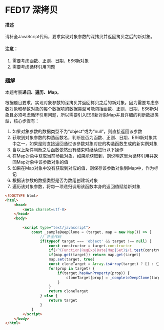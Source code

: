 # FED17 深拷贝

#### 描述

请补全JavaScript代码，要求实现对象参数的深拷贝并返回拷贝之后的新对象。

#### 注意：

1. 需要考虑函数、正则、日期、ES6新对象
2. 需要考虑循环引用问题



### 题解

本题考察**递归、遍历、Map**。

根据题目要求，实现对象参数的深拷贝并返回拷贝之后的新对象，因为需要考虑参数对象和参数对象的每个数据项的数据类型可能包括函数、正则、日期、ES6新对象且必须考虑循环引用问题，所以需要引入ES6新对象Map并且详细的判断数据类型，核心步骤有：

1. 如果对象参数的数据类型不为“object”或为“null”，则直接返回该参数
2. 获取到对象参数的构造函数名，判断是否为函数、正则、日期、ES6新对象其中之一，如果是则直接返回通过该参数对象对应的构造函数生成的新实例对象
3. 当以上条件判断之后函数依然没有结束时继续进行以下操作
4. 在Map对象中获取当前参数对象，如果能获取到，则说明这里为循环引用并返回Map对象中该参数对象的值
5. 如果在Map对象中没有获取到对应的值，则保存该参数对象到Map中，作为标记
6. 根据该参数的数据类型是否为数组创建新对象
7. 遍历该对象参数，将每一项递归调用该函数本身的返回值赋给新对象

```html
<!DOCTYPE html>
<html>
    <head>
        <meta charset=utf-8>
    </head>
    <body>
    	
        <script type="text/javascript">
            const _sampleDeepClone = (target, map = new Map()) => {
                // 补全代码
                if(typeof target === 'object' && target !== null) {
                    const constructor = target.constructor
                    if(/^(Function|RegExp|Date|Map|Set)$/i.test(constructor.name)) return new constructor(target)
                    if(map.get(target)) return map.get(target)
                    map.set(target, true)
                    const cloneTarget = Array.isArray(target) ? [] : {}
                    for(prop in target) {
                        if(target.hasOwnProperty(prop)) {
                            cloneTarget[prop] = _completeDeepClone(target[prop], map)
                        }
                    }
                    return cloneTarget
                } else {
                    return target
                }
            }
        </script>
    </body>
</html>
```


